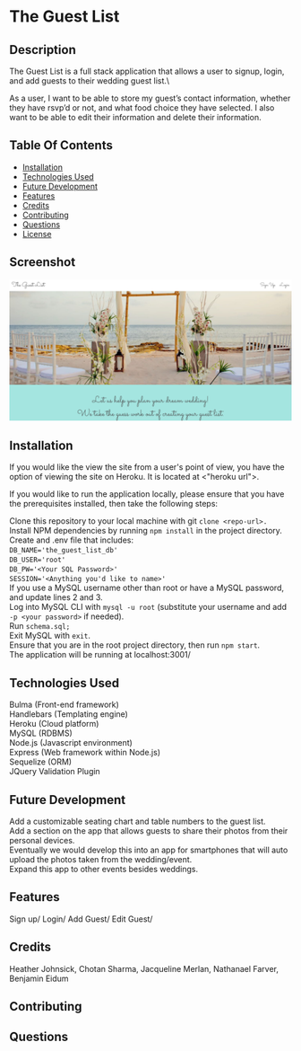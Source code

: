 # The Guest List

## Description
The Guest List is a full stack application that allows a user to signup, login, and add guests to their wedding guest list.\  

As a user, I want to be able to store my guest’s contact information, whether they have rsvp’d or not, and what food choice they have selected.  I also want to be able to edit their information and delete their information.

## Table Of Contents
* [Installation](#installation)
* [Technologies Used](#Technologies_Used)
* [Future Development](#Future_Development)
* [Features](#Features)
* [Credits](#Credits)
* [Contributing](#Contributing)
* [Questions](#Questions)
* [License](#license)
## Screenshot
![alt text](./public/images/SC_TGL.png)
## Installation
If you would like the view the site from a user's point of view, you have the option of viewing the site on Heroku. It is located at <"heroku url">.

If you would like to run the application locally, please ensure that you have the prerequisites installed, then take the following steps:

Clone this repository to your local machine with git `clone <repo-url>.`\
Install NPM dependencies by running `npm install` in the project directory.\
Create and .env file that includes:\
`DB_NAME='the_guest_list_db'`\
`DB_USER='root'`\
`DB_PW='<Your SQL Password>'`\
`SESSION='<Anything you'd like to name>'`\
If you use a MySQL username other than root or have a MySQL password, and update lines 2 and 3.\
Log into MySQL CLI with `mysql -u root` (substitute your username and add `-p <your password>` if needed).\
Run `schema.sql;`\
Exit MySQL with `exit`.\
Ensure that you are in the root project directory, then run `npm start`.\
The application will be running at localhost:3001/

## Technologies Used

Bulma (Front-end framework)\
Handlebars (Templating engine)\
Heroku (Cloud platform)\
MySQL (RDBMS)\
Node.js (Javascript environment)\
Express (Web framework within Node.js)\
Sequelize (ORM)\
JQuery Validation Plugin

## Future Development
Add a customizable seating chart  and table numbers to the guest list.\
Add a section on the app that allows guests to share their photos  from their personal devices.\
Eventually we would develop this into an app for smartphones that will auto upload the photos taken from the wedding/event.\
Expand this app to other events besides weddings.

## Features
Sign up/
Login/
Add Guest/
Edit Guest/


## Credits
Heather Johnsick, Chotan Sharma, Jacqueline Merlan, Nathanael Farver, Benjamin Eidum
## Contributing

## Questions
